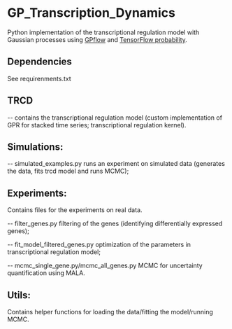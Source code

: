 # GP_Transcription_Dynamics

Python implementation of the transcriptional regulation model with Gaussian processes using [GPflow](https://www.gpflow.org/) and [TensorFlow probability](https://www.tensorflow.org/probability).

## Dependencies

See requirenments.txt

##  TRCD 

-- contains the transcriptional regulation model (custom implementation of GPR for stacked time series; transcriptional regulation kernel).

## Simulations:
-- simulated_examples.py runs an experiment on simulated data (generates the data, fits trcd model and runs MCMC);

## Experiments:
Contains files for the experiments on real data. 

-- filter_genes.py filtering of the genes (identifying differentially expressed genes);

-- fit_model_filtered_genes.py optimization of the parameters in transcriptional regulation model;

-- mcmc_single_gene.py/mcmc_all_genes.py MCMC for uncertainty quantification using MALA. 

## Utils:
Contains helper functions for loading the data/fitting the model/running MCMC. 






